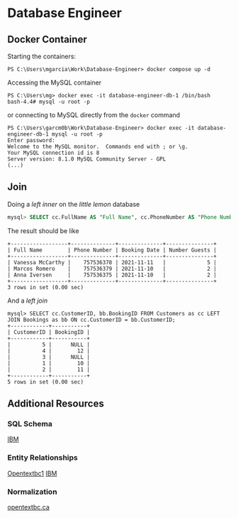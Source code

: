 # Database Engineer
 
## Docker Container

Starting the containers:

```
PS C:\Users\mgarcia\Work\Database-Engineer> docker compose up -d
```

Accessing the MySQL container

```
PS C:\Users\mg> docker exec -it database-engineer-db-1 /bin/bash
bash-4.4# mysql -u root -p
```

or connecting to MySQL directly from the `docker` command

```
PS C:\Users\garcm0b\Work\Database-Engineer> docker exec -it database-engineer-db-1 mysql -u root -p
Enter password:
Welcome to the MySQL monitor.  Commands end with ; or \g.
Your MySQL connection id is 8
Server version: 8.1.0 MySQL Community Server - GPL
(...)
```

## Join

Doing a _left inner_ on the _little lemon_ database

```sql
mysql> SELECT cc.FullName AS "Full Name", cc.PhoneNumber AS "Phone Number", bb.BookingDate as "Booking Date", bb.NumberOfGuests as "Number Guests" FROM Customers as cc INNER JOIN Bookings AS bb ON cc.CustomerID = bb.CustomerID;
```
The result should be like 

```
+------------------+--------------+--------------+---------------+
| Full Name        | Phone Number | Booking Date | Number Guests |
+------------------+--------------+--------------+---------------+
| Vanessa McCarthy |    757536378 | 2021-11-11   |             5 |
| Marcos Romero    |    757536379 | 2021-11-10   |             2 |
| Anna Iversen     |    757536375 | 2021-11-10   |             2 |
+------------------+--------------+--------------+---------------+
3 rows in set (0.00 sec)
```

And a _left join_

```
mysql> SELECT cc.CustomerID, bb.BookingID FROM Customers as cc LEFT JOIN Bookings as bb ON cc.CustomerID = bb.CustomerID;
+------------+-----------+
| CustomerID | BookingID |
+------------+-----------+
|          5 |      NULL |
|          4 |        12 |
|          3 |      NULL |
|          1 |        10 |
|          2 |        11 |
+------------+-----------+
5 rows in set (0.00 sec)
```

## Additional Resources 

### SQL Schema

[IBM](https://www.ibm.com/topics/database-schema)

### Entity Relationships

[Opentextbc1](https://opentextbc.ca/dbdesign01/chapter/chapter-8-entity-relationship-model/)
[IBM](https://www.ibm.com/docs/en/ida/9.1.2?topic=entities-primary-foreign-keys)

### Normalization

[opentextbc.ca](https://opentextbc.ca/dbdesign01/chapter/chapter-12-normalization/)